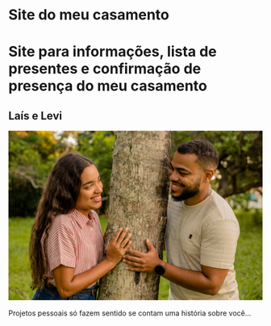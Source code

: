 
# Site do meu casamento


# Site para informações, lista de presentes e confirmação de presença do meu casamento 

## Laís e Levi
<img src="src/assets/IMG_0086.jpg" alt="Texto alternativo" width="800">


Projetos pessoais só fazem sentido se contam uma história sobre você...
